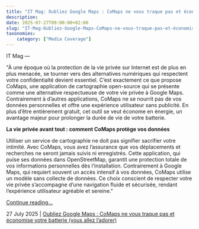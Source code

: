 ```yaml
---
title: "IT Mag: Oubliez Google Maps : CoMaps ne vous traque pas et économise votre batterie (vous allez l’adorer)"
description: 
date: 2025-07-27T09:00:00+02:00
slug: "IT-Mag-Oubliez-Google-Maps-CoMaps-ne-vous-traque-pas-et-économise-votre-batterie-vous-allez-l’adorer"
taxonomies:
    category: ["Media Coverage"]
---
```


IT Mag —
 
"À une époque où la protection de la vie privée sur Internet est de plus en plus menacée, se tourner vers des alternatives numériques qui respectent votre confidentialté devient essentiel. C’est exactement ce que propose CoMaps, une application de cartographie open-source qui se présente comme une alternative respectueuse de votre vie privée à Google Maps. Contrairement à d’autres applications, CoMaps ne se nourrit pas de vos données personnelles et offre une expérience utilisateur sans publicité. En plus d’être entièrement gratuit, cet outil se veut économe en énergie, un avantage majeur pour prolonger la durée de vie de votre batterie.

**La vie privée avant tout : comment CoMaps protège vos données**

Utiliser un service de cartographie ne doit pas signifier sacrifier votre intimité. Avec CoMaps, vous avez l’assurance que vos déplacements et recherches ne seront jamais suivis ni enregistrés. Cette application, qui puise ses données dans OpenStreetMap, garantit une protection totale de vos informations personnelles dès l’installation. Contrairement à Google Maps, qui requiert souvent un accès intensif à vos données, CoMaps utilise un modèle sans collecte de données. Ce choix conscient de respecter votre vie privée s’accompagne d’une navigation fluide et sécurisée, rendant l’expérience utilisateur agréable et sereine."

[Continue reading...](https://www.itmag-dz.com/news/oubliez-google-maps-comaps-ne-vous-traque-pas-et-economise-votre-batterie-vous-allez-ladorer/)

27 July 2025 | [Oubliez Google Maps : CoMaps ne vous traque pas et économise votre batterie (vous allez l’adorer)](https://www.itmag-dz.com/news/oubliez-google-maps-comaps-ne-vous-traque-pas-et-economise-votre-batterie-vous-allez-ladorer/)